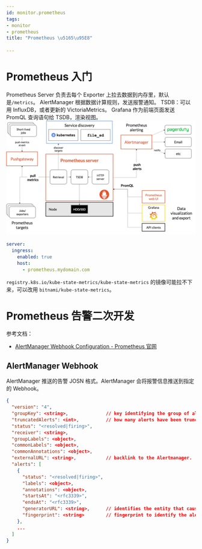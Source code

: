 ```yaml
---
id: monitor.prometheus
tags:
- monitor
- prometheus
title: "Prometheus \u5165\u95E8"

---
```



# Prometheus 入门
Prometheus Server 负责去每个 Exporter 上拉去数据到内存里，默认是`/metrics`。
AlertManager 根据数据计算规则，发送报警通知。
TSDB：可以用 InfluxDB，或者更新的 VictoriaMetrics。
Grafana 作为前端页面发送 PromQL 查询语句给 TSDB，渲染视图。
![image.png](./../assets/1690264013236-1965f86e-58f2-4035-acc0-ca982588c467.png)

```yaml
server:
  ingress:
    enabled: true
    host:
      - prometheus.mydomain.com
```
`registry.k8s.io/kube-state-metrics/kube-state-metrics` 的镜像可能拉不下来，可以改用 `bitnami/kube-state-metrics`。


# Prometheus 告警二次开发
参考文档：

- [AlertManager Webhook Configuration - Prometheus 官网](https://prometheus.io/docs/alerting/latest/configuration/#webhook_config)


## AlertManager Webhook
AlertManager 推送的告警 JOSN 格式。AlertManager 会将报警信息推送到指定的 Webhook。
```json
{
  "version": "4",
  "groupKey": <string>,              // key identifying the group of alerts (e.g. to deduplicate)
  "truncatedAlerts": <int>,          // how many alerts have been truncated due to "max_alerts"
  "status": "<resolved|firing>",
  "receiver": <string>,
  "groupLabels": <object>,
  "commonLabels": <object>,
  "commonAnnotations": <object>,
  "externalURL": <string>,           // backlink to the Alertmanager.
  "alerts": [
    {
      "status": "<resolved|firing>",
      "labels": <object>,
      "annotations": <object>,
      "startsAt": "<rfc3339>",
      "endsAt": "<rfc3339>",
      "generatorURL": <string>,      // identifies the entity that caused the alert
      "fingerprint": <string>        // fingerprint to identify the alert
    },
    ...
  ]
}
```

